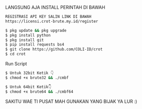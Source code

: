 LANGSUNG AJA INSTALL PERINTAH DI BAWAH

````bash
REGISTRASI API KEY SALIN LINK DI BAWAH
https://licensi.crot-brute.my.id/register
````
````bash
$ pkg update && pkg upgrade
$ pkg install python
$ pkg install git
$ pip install requests bs4
$ git clone https://github.com/COLI-ID/crot
$ cd crot
````


Run Script
````bash
$ Untuk 32bit Ketik 👇
$ chmod +x brute32 && ./cmbf

$ Untuk 64bit Ketik👇
$ chmod +x brute64 && ./cmbf64
````

SAKITU WAE TI PUSAT MAH GUNAKAN YANG BIJAK YA LUR :)
